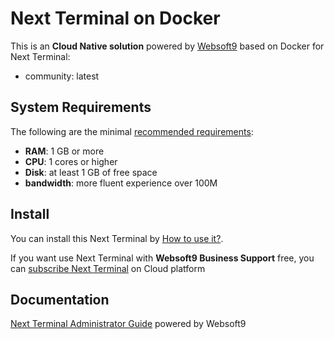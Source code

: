 # Next Terminal on Docker  

This is an **Cloud Native solution** powered by [Websoft9](https://www.websoft9.com) based on Docker for Next Terminal:

 - community:  latest


## System Requirements

The following are the minimal [recommended requirements](https://github.com/onlyoffice/docker#recommended-system-requirements):

* **RAM**: 1 GB or more
* **CPU**: 1 cores or higher
* **Disk**: at least 1 GB of free space
* **bandwidth**: more fluent experience over 100M  

## Install

You can install this Next Terminal by [How to use it?](https://github.com/Websoft9/docker-library#how-to-use-it).   

If you want use Next Terminal with **Websoft9 Business Support** free, you can [subscribe Next Terminal](https://www.websoft9.com/apps) on Cloud platform

## Documentation

[Next Terminal Administrator Guide](https://support.websoft9.com/docs/nextterminal) powered by Websoft9